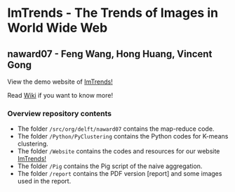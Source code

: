 ImTrends - The Trends of Images in World Wide Web
==================
naward07 - Feng Wang, Hong Huang, Vincent Gong
--------

View the demo website of [ImTrends!](http://breezeandstorm.com/naward07/index.php)

Read [Wiki](https://github.com/norvigaward/naward07/wiki) if you want to know more!

### Overview repository contents

* The folder `/src/org/delft/naward07` contains the map-reduce code.
* The folder `/Python/PyClustering` contains the Python codes for K-means clustering.
* The folder `/Website` contains the codes and resources for our website [ImTrends!](http://breezeandstorm.com/naward07/index.php)
* The folder `/Pig` contains the Pig script of the naive aggregation.
* The folder `/report` contains the PDF version [report] and some images used in the report.


